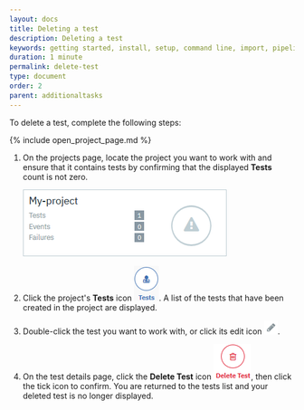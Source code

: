 ```yaml
---
layout: docs
title: Deleting a test
description: Deleting a test
keywords: getting started, install, setup, command line, import, pipeline, update, samples, help
duration: 1 minute
permalink: delete-test
type: document
order: 2
parent: additionaltasks
---
```


To delete a test, complete the following steps:  
  
{% include open_project_page.md %}  
  
1. On the projects page, locate the project you want to work with and ensure that it contains tests by confirming that the displayed **Tests** count is not zero.
  
    ![Image of project showing test count](./dist/images/test-count.png)  
  
1. Click the project's **Tests** icon ![Image of project tests icon](./dist/images/icon-tests.png). A list of the tests that have been created in the project are displayed.   
  
1. Double-click the test you want to work with, or click its edit icon ![Image of edit icon](./dist/images/icon-edit.png).  
  
1. On the test details page, click the **Delete Test** icon ![Image of Delete Test icon icon](./dist/images/icon-delete-test.png), then click the tick icon to confirm. You are returned to the tests list and your deleted test is no longer displayed.
